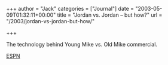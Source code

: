 +++
author = "Jack"
categories = ["Journal"]
date = "2003-05-09T01:32:11+00:00"
title = "Jordan vs. Jordan – but how?"
url = "/2003/jordan-vs-jordan-but-how/"

+++

The technology behind Young Mike vs. Old Mike commercial.
  


[ESPN][1]</p>

 [1]: http://www.msn.espn.go.com/page2/s/neel/030116.html